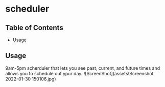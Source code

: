 # scheduler
  ## Table of Contents

  * [Usage](#usage)


  ## Usage
  9am-5pm scherduler that lets you see past, current, and future times and allows you to schedule out ypur day.
  ![ScreenShot](assets\Screenshot 2022-01-30 150106.jpg)
  </br>